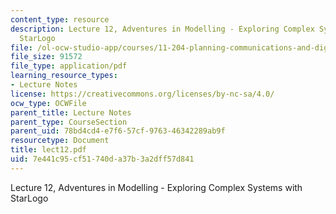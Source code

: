 ```yaml
---
content_type: resource
description: Lecture 12, Adventures in Modelling - Exploring Complex Systems with
  StarLogo
file: /ol-ocw-studio-app/courses/11-204-planning-communications-and-digital-media-fall-2004/7e441c95cf51740da37b3a2dff57d841_lect12.pdf
file_size: 91572
file_type: application/pdf
learning_resource_types:
- Lecture Notes
license: https://creativecommons.org/licenses/by-nc-sa/4.0/
ocw_type: OCWFile
parent_title: Lecture Notes
parent_type: CourseSection
parent_uid: 78bd4cd4-e7f6-57cf-9763-46342289ab9f
resourcetype: Document
title: lect12.pdf
uid: 7e441c95-cf51-740d-a37b-3a2dff57d841
---
```

Lecture 12, Adventures in Modelling - Exploring Complex Systems with StarLogo